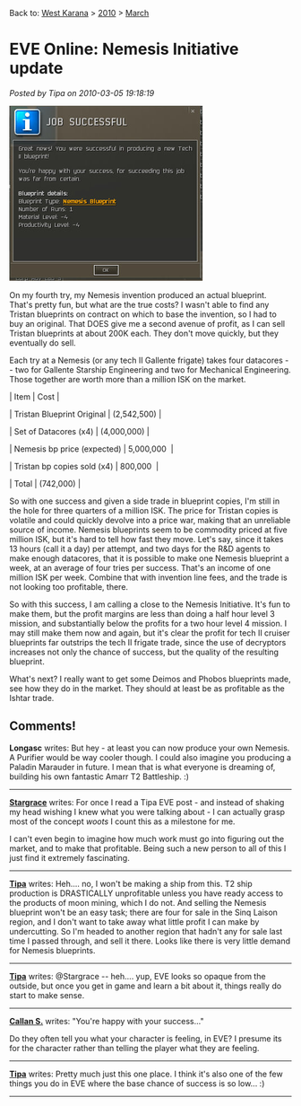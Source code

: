 Back to: [West Karana](/posts/westkarana.md) > [2010](/posts/2010/westkarana.md) > [March](./westkarana.md)
# EVE Online: Nemesis Initiative update

*Posted by Tipa on 2010-03-05 19:18:19*

[![](../../../uploads/2010/03/ExeFile-2010-03-05-18-45-09-42.jpg "Success in invention comes at a price")](../../../uploads/2010/03/ExeFile-2010-03-05-18-45-09-42.jpg)

On my fourth try, my Nemesis invention produced an actual blueprint. That's pretty fun, but what are the true costs? I wasn't able to find any Tristan blueprints on contract on which to base the invention, so I had to buy an original. That DOES give me a second avenue of profit, as I can sell Tristan blueprints at about 200K each. They don't move quickly, but they eventually do sell.

Each try at a Nemesis (or any tech II Gallente frigate) takes four datacores -- two for Gallente Starship Engineering and two for Mechanical Engineering. Those together are worth more than a million ISK on the market.





| Item | Cost |

| Tristan Blueprint Original | (2,542,500) |

| Set of Datacores (x4) | (4,000,000) |

| Nemesis bp price (expected) | 5,000,000  |

| Tristan bp copies sold (x4) | 800,000  |

| Total |
 (742,000) |





So with one success and given a side trade in blueprint copies, I'm still in the hole for three quarters of a million ISK. The price for Tristan copies is volatile and could quickly devolve into a price war, making that an unreliable source of income. Nemesis blueprints seem to be commodity priced at five million ISK, but it's hard to tell how fast they move. Let's say, since it takes 13 hours (call it a day) per attempt, and two days for the R&D agents to make enough datacores, that it is possible to make one Nemesis blueprint a week, at an average of four tries per success. That's an income of one million ISK per week. Combine that with invention line fees, and the trade is not looking too profitable, there.

So with this success, I am calling a close to the Nemesis Initiative. It's fun to make them, but the profit margins are less than doing a half hour level 3 mission, and substantially below the profits for a two hour level 4 mission. I may still make them now and again, but it's clear the profit for tech II cruiser blueprints far outstrips the tech II frigate trade, since the use of decryptors increases not only the chance of success, but the quality of the resulting blueprint.

What's next? I really want to get some Deimos and Phobos blueprints made, see how they do in the market. They should at least be as profitable as the Ishtar trade.

## Comments!

**Longasc** writes: But hey - at least you can now produce your own Nemesis. A Purifier would be way cooler though. I could also imagine you producing a Paladin Marauder in future. I mean that is what everyone is dreaming of, building his own fantastic Amarr T2 Battleship. :)

---

**[Stargrace](http://mmoquests.com)** writes: For once I read a Tipa EVE post - and instead of shaking my head wishing I knew what you were talking about - I can actually grasp most of the concept *woots* I count this as a milestone for me. 

I can't even begin to imagine how much work must go into figuring out the market, and to make that profitable. Being such a new person to all of this I just find it extremely fascinating.

---

**[Tipa](https://chasingdings.com)** writes: Heh.... no, I won't be making a ship from this. T2 ship production is DRASTICALLY unprofitable unless you have ready access to the products of moon mining, which I do not. And selling the Nemesis blueprint won't be an easy task; there are four for sale in the Sinq Laison region, and I don't want to take away what little profit I can make by undercutting. So I'm headed to another region that hadn't any for sale last time I passed through, and sell it there. Looks like there is very little demand for Nemesis blueprints.

---

**[Tipa](https://chasingdings.com)** writes: @Stargrace -- heh.... yup, EVE looks so opaque from the outside, but once you get in game and learn a bit about it, things really do start to make sense.

---

**[Callan S.](http://philosophergamer.blogspot.com/)** writes: "You're happy with your success..."

Do they often tell you what your character is feeling, in EVE? I presume its for the character rather than telling the player what they are feeling.

---

**[Tipa](https://chasingdings.com)** writes: Pretty much just this one place. I think it's also one of the few things you do in EVE where the base chance of success is so low... :)

---

